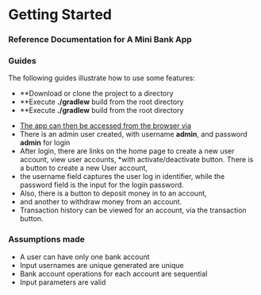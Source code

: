 # Getting Started

### Reference Documentation for A Mini Bank App



### Guides

The following guides illustrate how to use some features:
- **Download or clone the project to a directory
- **Execute **./gradlew** build from the root directory
- **Execute **./gradlew** build from the root directory
* [The app can then be accessed from the browser via](http://localhost:8080)
* There is an admin user created, with username **admin**, and password **admin** for login
* After login, there are links on the home page to create a new user account, view user accounts,
*with activate/deactivate button. There  is a button to create a new User account, 
* the username field captures the user log in identifier, while the password field is the input for the login password.
* Also, there is a button to deposit money in to an account,
* and another to withdraw money from an account.
* Transaction history can be viewed for an account, via the transaction button.


### Assumptions made
* A user can have only one bank account
* Input usernames are unique generated are unique
* Bank account operations for each account are sequential
* Input parameters are valid